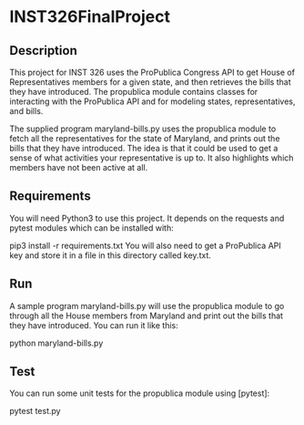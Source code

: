 # INST326FinalProject
## Description
This project for INST 326 uses the ProPublica Congress API to get House of Representatives members for a given state, and then retrieves the bills that they have introduced. The propublica module contains classes for interacting with the ProPublica API and for modeling states, representatives, and bills.

The supplied program maryland-bills.py uses the propublica module to fetch all the representatives for the state of Maryland, and prints out the bills that they have introduced. The idea is that it could be used to get a sense of what activities your representative is up to. It also highlights which members have not been active at all.

## Requirements
You will need Python3 to use this project. It depends on the requests and pytest modules which can be installed with:

pip3 install -r requirements.txt
You will also need to get a ProPublica API key and store it in a file in this directory called key.txt.

## Run
A sample program maryland-bills.py will use the propublica module to go through all the House members from Maryland and print out the bills that they have introduced. You can run it like this:

python maryland-bills.py
## Test
You can run some unit tests for the propublica module using [pytest]:

pytest test.py
